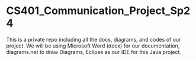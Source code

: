 # CS401_Communication_Project_Sp24

This is a private repo including all the docs, diagrams, and codes of our project.
We will be using Microsoft Word (docx) for our documentation, diagrams.net to draw Diagrams, Eclipse as our IDE for this Java project.
